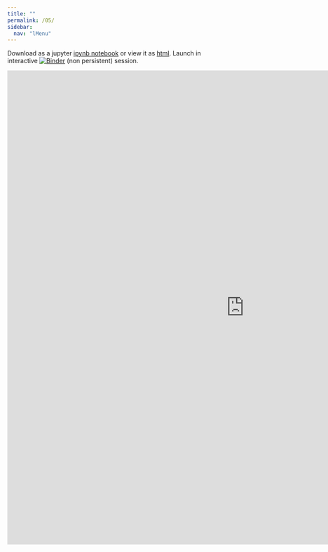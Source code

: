 ```yaml
---
title: ""
permalink: /05/
sidebar:
  nav: "lMenu"
---
```


Download as a jupyter [ipynb notebook](https://datascience-intro.github.io/1MS041-2021/lectures/05.ipynb) or view it as [html](https://datascience-intro.github.io/1MS041-2021/lectures/05.html).
Launch in interactive <a  href="https://mybinder.org/v2/gh/datascience-intro/1MS041-2021/gh-pages?filepath=lectures%2F05.ipynb" target="_blank"><img src="https://mybinder.org/badge_logo.svg" alt="Binder"></a> (non persistent) session.

<iframe src="https://datascience-intro.github.io/1MS041-2021/lectures/05.html" width="1080" height="1080" frameborder="0"></iframe>

    